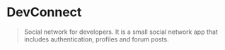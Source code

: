 # DevConnect

> Social network for developers.
> It is a small social network app that includes authentication, profiles and forum posts.
